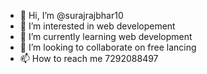 - 👋 Hi, I’m @surajrajbhar10
- 👀 I’m interested in web developement
- 🌱 I’m currently learning web development
- 💞️ I’m looking to collaborate on free lancing
- 📫 How to reach me 7292088497

<!---
surajrajbhar10/surajrajbhar10 is a ✨ special ✨ repository because its `README.md` (this file) appears on your GitHub profile.
You can click the Preview link to take a look at your changes.
--->
